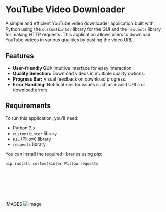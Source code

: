 # YouTube Video Downloader

A simple and efficient YouTube video downloader application built with Python using the `customtkinter` library for the GUI and the `requests` library for making HTTP requests. This application allows users to download YouTube videos in various qualities by pasting the video URL.

## Features

- **User-friendly GUI:** Intuitive interface for easy interaction.
- **Quality Selection:** Download videos in multiple quality options.
- **Progress Bar:** Visual feedback on download progress.
- **Error Handling:** Notifications for issues such as invalid URLs or download errors.

## Requirements

To run this application, you'll need:
- Python 3.x
- `customtkinter` library
- `PIL` (Pillow) library
- `requests` library

You can install the required libraries using pip:

```bash
pip install customtkinter Pillow requests









```
IMAGES
 ![image](https://github.com/user-attachments/assets/5b10fbad-6526-4d42-b295-ab5c89415ed4)
